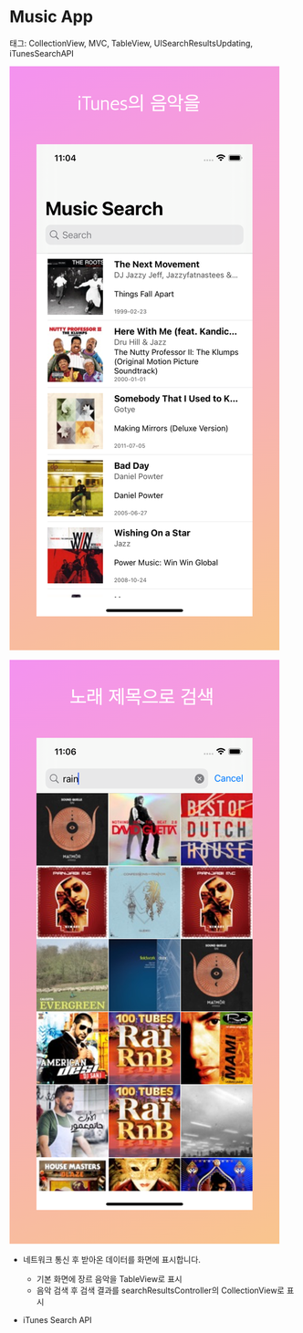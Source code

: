 # Music App

태그: CollectionView, MVC, TableView, UISearchResultsUpdating, iTunesSearchAPI

![6.5-inch Screenshot 1.jpg](Screenshot/6.5-inch_Screenshot_1.jpg)

![6.5-inch Screenshot 2.jpg](Screenshot/6.5-inch_Screenshot_2.jpg)

- 네트워크 통신 후 받아온 데이터를 화면에 표시합니다.
    - 기본 화면에 장르 음악을 TableView로 표시
    - 음악 검색 후 검색 결과를 searchResultsController의 CollectionView로 표시

- iTunes Search API

